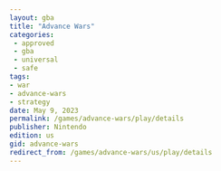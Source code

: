 ```yaml
---
layout: gba
title: "Advance Wars"
categories:
 - approved
 - gba
 - universal
 - safe
tags:
- war
- advance-wars
- strategy
date: May 9, 2023
permalink: /games/advance-wars/play/details
publisher: Nintendo
edition: us
gid: advance-wars
redirect_from: /games/advance-wars/us/play/details
---
```

